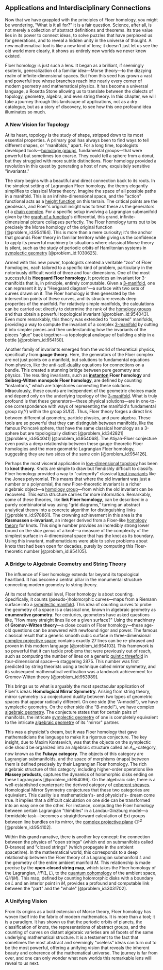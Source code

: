 ## Applications and Interdisciplinary Connections

Now that we have grappled with the principles of Floer homology, you might be wondering, "What is it all for?" It is a fair question. Science, after all, is not merely a collection of abstract definitions and theorems. Its true value lies in its power to connect ideas, to solve puzzles that have perplexed us for generations, and to reveal a hidden unity in the universe of thought. A new mathematical tool is like a new kind of lens; it doesn't just let us see the old world more clearly, it shows us entirely new worlds we never knew existed.

Floer homology is just such a lens. It began as a brilliant, if seemingly esoteric, generalization of a familiar idea—Morse theory—to the dizzying realm of infinite-dimensional spaces. But from this seed has grown a vast and powerful tree whose branches reach into nearly every corner of modern geometry and mathematical physics. It has become a universal language, a Rosetta Stone allowing us to translate between the dialects of topology, geometry, algebra, and even string theory. In this chapter, we will take a journey through this landscape of applications, not as a dry catalogue, but as a story of discovery, to see how this one profound idea illuminates so much.

### A New Vision for Topology

At its heart, topology is the study of shape, stripped down to its most essential properties. A primary goal has always been to find ways to tell different shapes, or "manifolds," apart. For a long time, topologists developed tools—[homology groups](@article_id:135946), fundamental groups—that were powerful but sometimes too coarse. They could tell a sphere from a donut, but they struggled with more subtle distinctions. Floer homology provided a revolution in this quest by generating a host of new, exquisitely sensitive "invariants."

The story begins with a beautiful and direct connection back to its roots. In the simplest setting of Lagrangian Floer homology, the theory elegantly simplifies to classical Morse theory. Imagine the space of all possible paths in a manifold. This is an infinite-dimensional space, and the "action" functional acts as a [height function](@article_id:271499) on this terrain. The critical points are the geodesics, and Floer's original insight was to treat these as the generators of a [chain complex](@article_id:149752). For a specific setup involving a Lagrangian submanifold given by the [graph of a function](@article_id:158776)'s differential, this grand, infinite-dimensional picture collapses perfectly. The Floer homology turns out to be precisely the Morse homology of the original function [@problem_id:954164]. This is more than a mere curiosity; it's the anchor that grounds Floer theory in familiar territory while giving us the confidence to apply its powerful machinery to situations where classical Morse theory is silent, such as the study of periodic orbits of Hamiltonian systems in [symplectic geometry](@article_id:160289) [@problem_id:1030625].

Armed with this new power, topologists created a veritable "zoo" of Floer homologies, each tailored to a specific kind of problem, particularly in the notoriously difficult world of three and four dimensions. One of the most successful is **Heegaard Floer homology**. It provides an invariant for 3-manifolds that is, in principle, entirely computable. Given a [3-manifold](@article_id:192990), one can represent it by a "Heegaard diagram"—a surface with two sets of curves drawn on it. The Floer homology is then generated by the intersection points of these curves, and its structure reveals deep properties of the manifold. For relatively simple manifolds, the calculations can be carried out directly to determine the rank of the [homology groups](@article_id:135946) and thus obtain a powerful topological invariant [@problem_id:954043]. Even more remarkably, this theory was extended to "bordered" manifolds, providing a way to compute the invariant of a complex [3-manifold](@article_id:192990) by cutting it into simpler pieces and then understanding how the invariants of the pieces "glue" back together—a topological analogue of building a ship in a bottle [@problem_id:954150].

Another family of invariants emerged from the world of theoretical physics, specifically from **gauge theory**. Here, the generators of the Floer complex are not just points on a manifold, but solutions to fundamental equations from physics, like the anti-[self-duality](@article_id:139774) equations for connections on a bundle. This created a stunning bridge between pure geometry and physics. The resulting invariants, such as **[instanton](@article_id:137228) Floer homology** and **Seiberg-Witten monopole Floer homology**, are defined by counting "instantons," which are trajectories connecting these solutions. Miraculously, these counts are independent of the geometric choices made and depend only on the underlying topology of the [3-manifold](@article_id:192990). What is truly profound is that these generators—these physical solutions—are in one-to-one correspondence with ways of representing the manifold's fundamental group $\pi_1(Y)$ within the group $SU(2)$. Thus, Floer theory forges a direct link between differential geometry, particle physics, and pure algebra. These tools are so powerful that they can distinguish between manifolds, like the famous Poincaré sphere, that have the same classical homology as a 3-sphere but are topologically distinct [@problem_id:342821] [@problem_id:954041] [@problem_id:954068]. The Atiyah-Floer conjecture even posits a deep relationship between these gauge-theoretic Floer homologies and the more geometric Lagrangian Floer homology, suggesting they are two sides of the same coin [@problem_id:954126].

Perhaps the most visceral application in [low-dimensional topology](@article_id:145004) has been to **knot theory**. Knots are simple to draw but fiendishly difficult to classify. Floer homology provided a way to "categorify" classical [knot invariants](@article_id:157221) like the Jones polynomial. This means that where the old invariant was just a number or a polynomial, the new Floer-theoretic invariant is a richer algebraic object—a [homology group](@article_id:144585)—from which the old invariant can be recovered. This extra structure carries far more information. Remarkably, some of these theories, like **link Floer homology**, can be described in a purely combinatorial way using "grid diagrams," turning an abstract analytical theory into a concrete algorithm for distinguishing links [@problem_id:978861]. The crowning achievement in this area is the **Rasmussen s-invariant**, an integer derived from a Floer-like [homology theory](@article_id:149033) for knots. This single number provides an incredibly strong lower bound on the *slice genus* of a knot—a measure of the complexity of the simplest surface in 4-dimensional space that has the knot as its boundary. Using this invariant, mathematicians were able to solve problems about knots that had been open for decades, purely by computing this Floer-theoretic number [@problem_id:954105].

### A Bridge to Algebraic Geometry and String Theory

The influence of Floer homology extends far beyond its topological heartland. It has become a central pillar in the monumental structure connecting modern geometry to string theory.

At its most fundamental level, Floer homology is about counting. Specifically, it counts (pseudo-)holomorphic curves—maps from a Riemann surface into a [symplectic manifold](@article_id:637276). This idea of counting curves to probe the geometry of a space is a classical one, known in algebraic geometry as **enumerative geometry**. For centuries, geometers have asked questions like, "How many straight lines lie on a given surface?" Using the machinery of **Gromov-Witten theory**—a close cousin of Floer homology—these age-old questions can be answered with newfound rigor and power. The famous classical result that a generic smooth cubic surface in three-dimensional [complex projective space](@article_id:267908) contains exactly 27 lines can be re-phrased and proven in this modern language [@problem_id:954103]. This framework is so powerful that it can tackle problems that were previously out of reach, such as computing the number of lines on a generic [quintic threefold](@article_id:161229) in four-dimensional space—a staggering 2875. This number was first predicted by string theorists using a technique called mirror symmetry, and its subsequent mathematical verification was a landmark achievement for Gromov-Witten theory [@problem_id:953989].

This brings us to what is arguably the most spectacular application of Floer's ideas: **Homological Mirror Symmetry**. Arising from string theory, mirror symmetry is a conjectured duality between two types of geometric spaces that appear radically different. On one side (the "A-model"), we have symplectic geometry. On the other side (the "B-model"), we have [complex algebraic geometry](@article_id:157694). The conjecture states that for certain pairs of manifolds, the intricate [symplectic geometry](@article_id:160289) of one is completely equivalent to the intricate [algebraic geometry](@article_id:155806) of its "mirror" partner.

This was a physicist's dream, but it was Floer homology that gave mathematicians the language to make it a rigorous conjecture. The key insight, due to Maxim Kontsevich, was that the objects on the symplectic side should be organized into an algebraic structure called an $A_\infty$-category, now known as the **Fukaya category**. The objects of this category are Lagrangian submanifolds, and the space of morphisms (maps) between them is defined precisely by their Lagrangian Floer homology. The rich algebraic structure of this category, including higher-order operations like **Massey products**, captures the dynamics of holomorphic disks ending on these Lagrangians [@problem_id:954096]. On the algebraic side, there is a well-established counterpart: the derived category of [coherent sheaves](@article_id:157526). Homological Mirror Symmetry conjectures that these two categories are equivalent. This duality is a mathematician's- and physicist's- dream come true. It implies that a difficult calculation on one side can be transformed into an easy one on the other. For instance, computing the Floer homology between certain Lagrangian "thimbles" in a Landau-Ginzburg model—a formidable task—becomes a straightforward calculation of Ext groups between line bundles on its mirror, the [complex projective plane](@article_id:262167) $\mathbb{CP}^2$ [@problem_id:954102].

Within this grand narrative, there is another key concept: the connection between the physics of "open strings" (which end on submanifolds called D-branes) and "closed strings" (which propagate in the ambient spacetime). In the mathematical world, this corresponds to a deep relationship between the Floer theory of a Lagrangian submanifold $L$ and the geometry of the entire ambient manifold $M$. This relationship is made precise by the **open-closed string map**, which takes the Floer homology of the Lagrangian, $HF(L,L)$, to the [quantum cohomology](@article_id:157256) of the ambient space, $QH(M)$. This map, defined by counting holomorphic disks with a boundary on $L$ and an interior point in $M$, provides a profound and computable link between the "part" and the "whole" [@problem_id:3031702].

### A Unifying Vision

From its origins as a bold extension of Morse theory, Floer homology has woven itself into the fabric of modern mathematics. It is more than a tool; it is a paradigm. It has shown us that the periodic orbits of planets, the classification of knots, the representations of abstract groups, and the counting of curves on distant algebraic varieties are all facets of the same underlying mathematical structure. It is a testament to the fact that sometimes the most abstract and seemingly "useless" ideas can turn out to be the most powerful, offering a unifying vision that reveals the inherent beauty and coherence of the mathematical universe. The journey is far from over, and one can only wonder what new worlds this remarkable lens will reveal to us next.